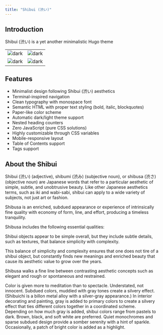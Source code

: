 ```yaml
---
title: "Shibui (渋い)"
---
```


## Introduction

Shibui (渋い) is a yet another minimalistic Hugo theme

|                                                                                                                                  |                                                                                                                                  |
| -------------------------------------------------------------------------------------------------------------------------------- | -------------------------------------------------------------------------------------------------------------------------------- |
| <img src="https://raw.githubusercontent.com/ntk148v/shibui/refs/heads/master/images/1.png" alt="dark" style="border-radius:1%"/> | <img src="https://raw.githubusercontent.com/ntk148v/shibui/refs/heads/master/images/2.png" alt="dark" style="border-radius:1%"/> |
| <img src="https://raw.githubusercontent.com/ntk148v/shibui/refs/heads/master/images/3.png" alt="dark" style="border-radius:1%"/> | <img src="https://raw.githubusercontent.com/ntk148v/shibui/refs/heads/master/images/4.png" alt="dark" style="border-radius:1%"/> |

## Features

- Minimalist design following Shibui (渋い) aesthetics
- Terminal-inspired navigation
- Clean typography with monospace font
- Semantic HTML with proper text styling (bold, italic, blockquotes)
- Paper-like color scheme
- Automatic dark/light theme support
- Nested heading counters
- Zero JavaScript (pure CSS solutions)
- Highly customizable through CSS variables
- Mobile-responsive layout
- Table of Contents support
- Tags support

## About the Shibui

Shibui (渋い) (adjective), shibumi (渋み) (subjective noun), or shibusa (渋さ) (objective noun) are Japanese words that refer to a particular aesthetic of simple, subtle, and unobtrusive beauty. Like other Japanese aesthetics terms, such as iki and wabi-sabi, shibui can apply to a wide variety of subjects, not just art or fashion.

Shibusa is an enriched, subdued appearance or experience of intrinsically fine quality with economy of form, line, and effort, producing a timeless tranquility.

Shibusa includes the following essential qualities:

Shibui objects appear to be simple overall, but they include subtle details, such as textures, that balance simplicity with complexity.

This balance of simplicity and complexity ensures that one does not tire of a shibui object, but constantly finds new meanings and enriched beauty that cause its aesthetic value to grow over the years.

Shibusa walks a fine line between contrasting aesthetic concepts such as elegant and rough or spontaneous and restrained.

Color is given more to meditation than to spectacle. Understated, not innocent. Subdued colors, muddied with gray tones create a silvery effect. (Shibuichi is a billon metal alloy with a silver-gray appearance.) In interior decorating and painting, gray is added to primary colors to create a silvery effect that ties different colors together in a coordinated scheme. Depending on how much gray is added, shibui colors range from pastels to dark. Brown, black, and soft white are preferred. Quiet monochromes and sparse subdued design provide a somber serenity with a hint of sparkle. Occasionally, a patch of bright color is added as a highlight.
